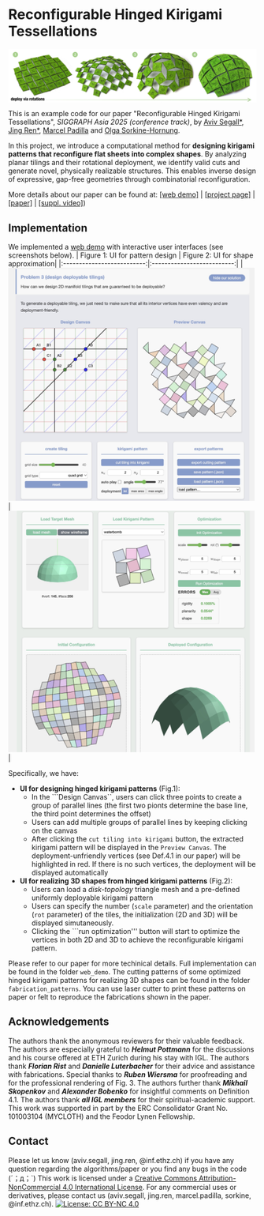 # Reconfigurable Hinged Kirigami Tessellations
<p>
<img align="center"  src="./figs/teaser.jpg" width="1000">
</p>

This is an example code for our paper "Reconfigurable Hinged Kirigami Tessellations", *SIGGRAPH Asia 2025 (conference track)*, by [Aviv Segall*](https://igl.ethz.ch/people/), [Jing Ren*](https://ren-jing.com/), [Marcel Padilla](https://marcelpadilla.com/) and [Olga Sorkine-Hornung](https://igl.ethz.ch/people/sorkine).


In this project, we introduce a computational method for **designing kirigami patterns that reconfigure flat sheets into complex shapes**. By analyzing planar tilings and their rotational deployment, we identify valid cuts and generate novel, physically realizable structures. This enables inverse design of expressive, gap-free geometries through combinatorial reconfiguration.

More details about our paper can be found at: [[web demo]]() | [[project page]](https://igl.ethz.ch/projects/kirigami/) | [[paper]]() | [[suppl. video]](https://www.youtube.com/watch?v=DyvxWxhdnbg)) 

## Implementation
We implemented a [web demo]() with interactive user interfaces (see screenshots below). 
| Figure 1: UI for pattern design | Figure 2: UI for shape approximation|
|:--------------------------:|:--------------------------:|
| <img src="./figs/eg_ui1.jpg" alt="Style variations without stroke" width="500"/> | <img src="./figs/eg_ui2.jpg" alt="Style variations with stroke" width="500"/>|

Specifically, we have:
- **UI for designing hinged kirigami patterns** (Fig.1):
  - In the ```Design Canvas``, users can click three points to create a group of parallel lines (the first two pionts determine the base line, the third point determines the offset)
  - Users can add multiple groups of parallel lines by keeping clicking on the canvas
  - After clicking the ```cut tiling into kirigami``` button, the extracted kirigami pattern will be displayed in the ```Preview Canvas```. The deployment-unfriendly vertices (see Def.4.1 in our paper) will be highlighted in red. If there is no such vertices, the deployment will be displayed automatically
- **UI for realizing 3D shapes from hinged kirigami patterns** (Fig.2):
  -  Users can load a *disk-topology* triangle mesh and a pre-defined uniformly deployable kirigami pattern
  -  Users can specify the number (```scale``` parameter) and the orientation (```rot``` parameter) of the tiles, the initialization (2D and 3D) will be displayed simutaneously.
  -  Clicking the ```run optimization''' button will start to optimize the vertices in both 2D and 3D to achieve the reconfigurable kirigami pattern.


Please refer to our paper for more techinical details. Full implementation can be found in the folder ```web_demo```. 
The cutting patterns of some optimized hinged kirigami patterns for realizing 3D shapes can be found in the folder  ```fabrication_patterns```. You can use laser cutter to print these patterns on paper or felt to reproduce the fabrications shown in the paper.

## Acknowledgements
The authors thank the anonymous reviewers for their valuable
feedback. 
The authors are especially grateful to ***Helmut Pottmann***
for the discussions and his course offered at ETH Zurich during
his stay with IGL. 
The authors thank ***Florian Rist*** and ***Danielle Luterbacher*** for their advice and assistance with fabrications. 
Special thanks to ***Ruben Wiersma*** for proofreading and for the professional
rendering of Fig. 3. 
The authors further thank ***Mikhail Skopenkov*** and ***Alexander Bobenko*** for insightful comments on Definition 4.1.
The authors thank ***all IGL members*** for their spiritual-academic
support. This work was supported in part by the ERC Consolidator
Grant No. 101003104 (MYCLOTH) and the Feodor Lynen Fellowship.

## Contact
Please let us know (aviv.segall, jing.ren, @inf.ethz.ch) if you have any question regarding the algorithms/paper or you find any bugs in the code (´；д；`)
This work is licensed under a [Creative Commons Attribution-NonCommercial 4.0 International License](http://creativecommons.org/licenses/by-nc/4.0/). For any commercial uses or derivatives, please contact us (aviv.segall, jing.ren, marcel.padilla, sorkine, @inf.ethz.ch). [![License: CC BY-NC 4.0](https://img.shields.io/badge/License-CC%20BY--NC%204.0-lightgrey.svg)](https://creativecommons.org/licenses/by-nc/4.0/)
